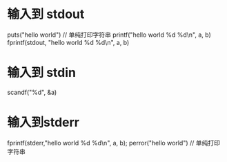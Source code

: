 # 输入到 stdout 
puts("hello world") // 单纯打印字符串
printf("hello world %d %d\n", a, b)  
fprintf(stdout, "hello world %d %d\n", a, b)

# 输入到 stdin
scandf("%d", &a)

# 输入到stderr
fprintf(stderr,"hello world %d %d\n", a, b);
perror("hello world") // 单纯打印字符串
